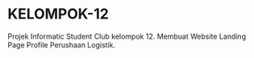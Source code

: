 # KELOMPOK-12

Projek Informatic Student Club kelompok 12.
Membuat Website Landing Page Profile Perushaan Logistik.
